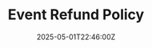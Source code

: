 ---
title: Event Refund Policy
linkTitle: Event Refund Policy
date: '2025-05-01T22:46:00Z'
weight: 1
description: The policy outlines clear guidelines for event refunds, emphasizing transparency,
  fairness, and compliance. Refunds are available for event cancellations, significant
  changes, or valid emergencies, while no-shows and late requests are not eligible.
  Participants must submit requests by the deadline, with decisions communicated within
  five business days.
draft: false
ref: event-refund-policy
---